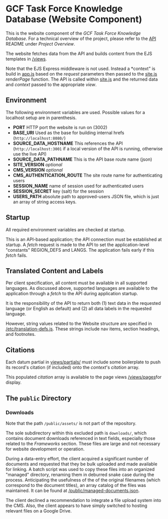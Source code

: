 # GCF Task Force Knowledge Database (Website Component)

This is the website component of the *GCF Task Force Knowledge Database*. For a technical overview of the project, please refer to the [API](https://github.com/gcftaskforce/kdb-api) README under *Project Overview*.

The website fetches data from the API and builds content from the EJS templates in [/views](/views).

Note that the EJS Express middleware is not used. Instead a *context" is build in [app.js](app.js) based on the *request* parameters then passed to the [site.js](site.js) *renderPage* function. The API is called within [site.js](site.js) and the returned data and *context* passed to the appropriate *view*.

## Environment

The following environment variables are used. Possible values for a localhost setup are in parenthesis.

- **PORT**  HTTP port the website is run on (3002)
- **BASE_URI** Used as the base for building internal hrefs (```http://localhost:8080/```)
- **SOURCE_DATA_HOSTNAME** This references the API (```http://localhost:3001``` if a local version of the API is running, otherwise use the live API)
- **SOURCE_DATA_PATHNAME** This is the API base route name (json)
- **SITE_VERSION** *optional*
- **CMS_VERSION** *optional*
- **CMS_AUTHENTICATION_ROUTE** The site route name for authenticating users
- **SESSION_NAME** name of session used for authenticated users
- **SESSION_SECRET** key (salt) for the session
- **USERS_PATH** absolute path to approved-users JSON file, which is just an array of string access keys.

## Startup

All required environment variables are checked at startup.

This is an API-based application; the API connection must be established at startup. A *fetch* request is made to the API to set the application-level "constants" REGION_DEFS and LANGS. The application fails early if this *fetch* fails.

## Translated Content and Labels

Per client specification, all content must be available in all supported languages. As discussed above, supported languages are available to the application through a *fetch* to the API during application startup.

It is the responsibility of the API to return both (1) text data in the requested language (or English as default) and (2) all data labels in the requested language.

However, string values related to the Website structure are specified in [/etc/translation-defs.js](/etc/translation-defs.js). These strings include nav items, section headings, and footnotes.

## Citations

Each datum partial in [views/partials/](views/partials/) must include some boilerplate to push its record's citation (if included) onto the *context*'s *citation* array.

This populated *citation* array is available to the page views [/views/pages](/views/pages)for display.

## The ```public``` Directory

### Downloads

Note that the path ```/public/assets/``` is not part of the repository.

The sole subdirectory within this excluded path is ```downloads/```, which contains document downloads referenced in text fields, especially those related to the *Frameworks* section. These files are large and not necessary for website development or operation.

During a data-entry effort, the client acquired a significant number of documents and requested that they be bulk uploaded and made available for linking. A batch script was used to copy these files into an organized "managed" directory, renaming them in deburred snake case during the process. Anticipating the usefulness of the of the original filenames (which correspond to the document titles), an array catalog of the files was maintained. It can be found at [/public/managed-documents.json](/public/managed-documents.json).

The client declined a recommendation to integrate a file upload system into the CMS. Also, the client appears to have simply switched to hosting relevant files on a Google Drive.
